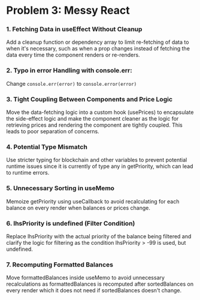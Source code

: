 # Problem 3: Messy React

### 1. Fetching Data in useEffect Without Cleanup

Add a cleanup function or dependency array to limit re-fetching of data to when it's necessary, such as when a prop changes instead of fetching the data every time the component renders or re-renders.

### 2. Typo in error Handling with console.err:
Change `console.err(error)` to `console.error(error)`

### 3. Tight Coupling Between Components and Price Logic
Move the data-fetching logic into a custom hook (usePrices) to encapsulate the side-effect logic and make the component cleaner as the logic for retrieving prices and rendering the component are tightly coupled. This leads to poor separation of concerns.

### 4. Potential Type Mismatch
Use stricter typing for blockchain and other variables to prevent potential runtime issues since it is currently of type any in getPriority, which can lead to runtime errors.

### 5. Unnecessary Sorting in useMemo
Memoize getPriority using useCallback to avoid recalculating for each balance on every render when balances or prices change.

### 6. lhsPriority is undefined (Filter Condition)
Replace lhsPriority with the actual priority of the balance being filtered and clarify the logic for filtering as the condition lhsPriority > -99 is used, but undefined.

### 7. Recomputing Formatted Balances
Move formattedBalances inside useMemo to avoid unnecessary recalculations as formattedBalances is recomputed after sortedBalances on every render which it does not need if sortedBalances doesn't change.